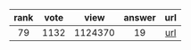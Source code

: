 
| rank | vote | view | answer | url |
|:-:|:-:|:-:|:-:|:-:|
|79|1132|1124370|19| [url](http://stackoverflow.com/questions/2600191/how-to-count-the-occurrences-of-a-list-item) |
